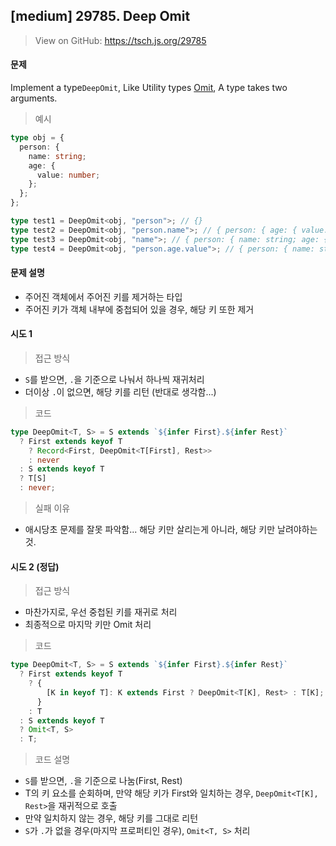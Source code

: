 ## [medium] 29785. Deep Omit

> View on GitHub: https://tsch.js.org/29785

#### 문제

Implement a type`DeepOmit`, Like Utility types [Omit](https://www.typescriptlang.org/docs/handbook/utility-types.html#omittype-keys), A type takes two arguments.

> 예시

```ts
type obj = {
  person: {
    name: string;
    age: {
      value: number;
    };
  };
};

type test1 = DeepOmit<obj, "person">; // {}
type test2 = DeepOmit<obj, "person.name">; // { person: { age: { value: number } } }
type test3 = DeepOmit<obj, "name">; // { person: { name: string; age: { value: number } } }
type test4 = DeepOmit<obj, "person.age.value">; // { person: { name: string; age: {} } }
```

#### 문제 설명

- 주어진 객체에서 주어진 키를 제거하는 타입
- 주어진 키가 객체 내부에 중첩되어 있을 경우, 해당 키 또한 제거

#### 시도 1

> 접근 방식

- `S`를 받으면, `.`을 기준으로 나눠서 하나씩 재귀처리
- 더이상 `.`이 없으면, 해당 키를 리턴 (반대로 생각함...)

> 코드

```ts
type DeepOmit<T, S> = S extends `${infer First}.${infer Rest}`
  ? First extends keyof T
    ? Record<First, DeepOmit<T[First], Rest>>
    : never
  : S extends keyof T
  ? T[S]
  : never;
```

> 실패 이유

- 애시당초 문제를 잘못 파악함... 해당 키만 살리는게 아니라, 해당 키만 날려야하는 것.

#### 시도 2 (정답)

> 접근 방식

- 마찬가지로, 우선 중첩된 키를 재귀로 처리
- 최종적으로 마지막 키만 Omit 처리

> 코드

```ts
type DeepOmit<T, S> = S extends `${infer First}.${infer Rest}`
  ? First extends keyof T
    ? {
        [K in keyof T]: K extends First ? DeepOmit<T[K], Rest> : T[K];
      }
    : T
  : S extends keyof T
  ? Omit<T, S>
  : T;
```

> 코드 설명

- `S`를 받으면, `.`을 기준으로 나눔(First, Rest)
- T의 키 요소를 순회하며, 만약 해당 키가 First와 일치하는 경우, `DeepOmit<T[K], Rest>`을 재귀적으로 호출
- 만약 일치하지 않는 경우, 해당 키를 그대로 리턴
- `S`가 `.`가 없을 경우(마지막 프로퍼티인 경우), `Omit<T, S>` 처리
